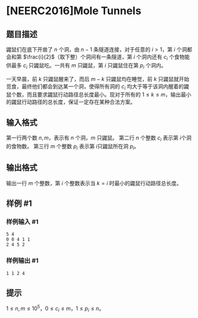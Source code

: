 # [NEERC2016]Mole Tunnels

## 题目描述

鼹鼠们在底下开凿了 $n$ 个洞，由 $n-1$ 条隧道连接，对于任意的 $i>1$，第 $i$ 个洞都会和第 $\frac{i}{2}$（取下整）个洞间有一条隧道，第 $i$ 个洞内还有 $c_i$ 个食物能供最多 $c_i$ 只鼹鼠吃。一共有 $m$ 只鼹鼠，第 $i$ 只鼹鼠住在第 $p_i$ 个洞内。

一天早晨，前 $k$ 只鼹鼠醒来了，而后 $m-k$ 只鼹鼠均在睡觉，前 $k$ 只鼹鼠就开始觅食，最终他们都会到达某一个洞，使得所有洞的 $c_i$ 均大于等于该洞内醒着的鼹鼠个数，而且要求鼹鼠行动路径总长度最小。现对于所有的 $1 \le k \le m$，输出最小的鼹鼠行动路径的总长度，保证一定存在某种合法方案。

## 输入格式

第一行两个数 $n,m$，表示有 $n$ 个洞，$m$ 只鼹鼠。
第二行 $n$ 个整数 $c_i$ 表示第 $i$个洞的食物数。
第三行 $m$ 个整数 $p_i$ 表示第 $i$只鼹鼠所在洞 $p_i$。

## 输出格式

输出一行 $m$ 个整数，第 $i$ 个整数表示当 $k=i$ 时最小的鼹鼠行动路径总长度。


## 样例 #1

### 样例输入 #1
```
5 4
0 0 4 1 1
2 4 5 2
```

### 样例输出 #1

```
1 1 2 4
```

## 提示

$1 \le n,m \le 10^5$，$0 \le c_i \le m$，$1 \le p_i \le n$。
